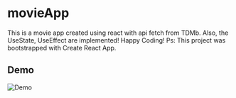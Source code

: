 # movieApp
This is a movie app created using react with api fetch from TDMb. Also, the UseState, UseEffect are implemented! Happy Coding!
Ps: This project was bootstrapped with Create React App.

## Demo

![Demo](https://raw.githubusercontent.com/AngelHenriettaAboah/movieApp/my-app/angel/src/Demo.png)
